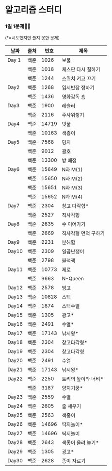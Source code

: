 # 알고리즘 스터디

### 1일 1문제💪🧠

(*=시도했지만 풀지 못한 문제)

| 날짜  | 출처 | 번호  | 제목                 |
| ----- | ---- | ----- | -------------------- |
| Day 1 | 백준 | 1026  | 보물                 |
|       | 백준 | 1018  | 체스판 다시 칠하기   |
|       | 백준 | 1244  | 스위치 켜고 끄기     |
| Day2  | 백준 | 1268  | 임시반장 정하기      |
|       | 백준 | 1436  | 영화감독 숌          |
| Day3  | 백준 | 1900  | 레슬러               |
|       | 백준 | 2116  | 주사위쌓기           |
| Day4  | 백준 | 14719 | 빗물                 |
|       | 백준 | 10163 | 색종이               |
| Day5  | 백준 | 7568  | 덩치                 |
|       | 백준 | 9012  | 괄호                 |
|       | 백준 | 13300 | 방 배정              |
| Day6  | 백준 | 15649 | N과 M(1)             |
|       | 백준 | 15650 | N과 M(2)             |
|       | 백준 | 15651 | N과 M(3)             |
|       | 백준 | 15652 | N과 M(4)             |
| Day7  | 백준 | 2304  | 창고 다각형*         |
|       | 백준 | 2527  | 직사각형             |
| Day8  | 백준 | 2635  | 수 이어가기          |
|       | 백준 | 2669  | 직사각형 면적 구하기 |
| Day9  | 백준 | 2231  | 분해합               |
| Day10 | 백준 | 2309  | 일곱난쟁이           |
|       | 백준 | 2798  | 블랙잭               |
| Day11 | 백준 | 10773 | 제로                 |
|       | 백준 | 9663  | N-Queen              |
| Day12 | 백준 | 2578  | 빙고                 |
| Day13 | 백준 | 10828 | 스택                 |
| Day14 | 백준 | 1874  | 스택수열             |
| Day15 | 백준 | 1305  | 광고*                |
| Day16 | 백준 | 2491  | 수열*                |
| Day17 | 백준 | 17143 | 낚시왕*              |
| Day18 | 백준 | 2304  | 창고다각형*          |
| Day19 | 백준 | 2304  | 창고다각형           |
| Day20 | 백준 | 2491  | 수열                 |
| Day21 | 백준 | 17143 | 낚시왕*              |
| Day22 | 백준 | 2250  | 트리의 높이와 너비*  |
|       | 백준 | 3187  | 양치기꿍*            |
| Day23 | 백준 | 2559  | 수열                 |
| Day24 | 백준 | 2605  | 줄 세우기            |
| Day25 | 백준 | 2563  | 색종이               |
| Day26 | 백준 | 14696 | 딱지놀이*            |
| Day27 | 백준 | 14696 | 딱지놀이             |
| Day28 | 백준 | 2643  | 색종이 올려 놓기*    |
| Day29 | 백준 | 1305  | 광고*                |
| Day30 | 백준 | 2628  | 종이 자르기          |

